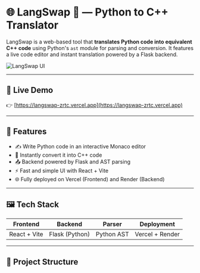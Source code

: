 # 🌐 LangSwap 🔁 — Python to C++ Translator

LangSwap is a web-based tool that **translates Python code into equivalent C++ code** using Python's `ast` module for parsing and conversion. It features a live code editor and instant translation powered by a Flask backend.

![LangSwap UI](https://your-screenshot-link-if-any)

---

## 🚀 Live Demo

👉 [https://langswap-zrtc.vercel.app](https://langswap-zrtc.vercel.app)

---

## 🔧 Features

- ✍️ Write Python code in an interactive Monaco editor
- 🔁 Instantly convert it into C++ code
- 📤 Backend powered by Flask and AST parsing
- ⚡ Fast and simple UI with React + Vite
- 🌐 Fully deployed on Vercel (Frontend) and Render (Backend)

---

## 🖼️ Tech Stack

| Frontend  | Backend | Parser     | Deployment   |
|-----------|---------|------------|--------------|
| React + Vite | Flask (Python) | Python AST | Vercel + Render |

---

## 📁 Project Structure

